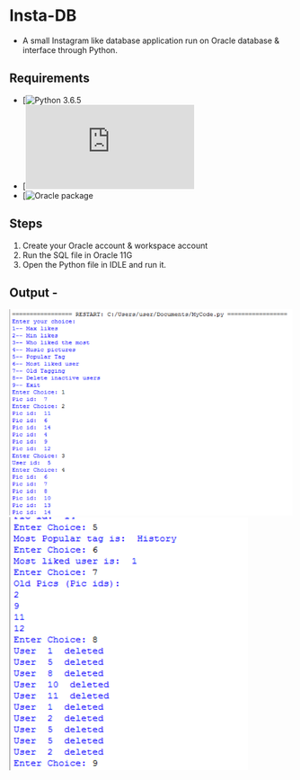 # Insta-DB
  - A small Instagram like database application run on Oracle database & interface through Python.
## Requirements
  - [![Python 3.6.5](https://www.python.org/downloads/release/python-365)
  - [![Oracle 11G](http://www.oracle.com/technetwork/database/database-technologies/express-edition/downloads/index.html)
  - [![Oracle package](https://pypi.org/project/cx_Oracle)


## Steps
  1. Create your Oracle account & workspace account
  2. Run the SQL file in Oracle 11G
  3. Open the Python file in IDLE and run it.
  
## Output -
![Output1](Output1.png)
![Output2](Output2.png)
